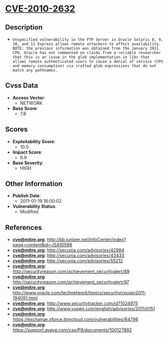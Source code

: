
# [CVE-2010-2632](http://kb.juniper.net/InfoCenter/index?page=content&id=JSA10598)

## Description

- `Unspecified vulnerability in the FTP Server in Oracle Solaris 8, 9, 10, and 11 Express allows remote attackers to affect availability. NOTE: the previous information was obtained from the January 2011 CPU. Oracle has not commented on claims from a reliable researcher that this is an issue in the glob implementation in libc that allows remote authenticated users to cause a denial of service (CPU and memory consumption) via crafted glob expressions that do not match any pathnames.`

## Cvss Data

- **Access Vector**:
  - NETWORK
- **Base Score**:
  - 7.8

## Scores

- **Exploitability Score**:
  - 10.0
- **Impact Score**:
  - 6.9
- **Base Severity**:
  - HIGH

## Other Information

- **Publish Date**:
  - 2011-01-19 16:00:02
- **Vulnerability Status**:
  - Modified

## References

- **cve@mitre.org**: http://kb.juniper.net/InfoCenter/index?page=content&id=JSA10598
- **cve@mitre.org**: http://secunia.com/advisories/42984
- **cve@mitre.org**: http://secunia.com/advisories/43433
- **cve@mitre.org**: http://secunia.com/advisories/55212
- **cve@mitre.org**: http://securityreason.com/achievement_securityalert/89
- **cve@mitre.org**: http://securityreason.com/achievement_securityalert/97
- **cve@mitre.org**: http://www.oracle.com/technetwork/topics/security/cpujan2011-194091.html
- **cve@mitre.org**: http://www.securitytracker.com/id?1024975
- **cve@mitre.org**: http://www.vupen.com/english/advisories/2011/0151
- **cve@mitre.org**: https://exchange.xforce.ibmcloud.com/vulnerabilities/64798
- **cve@mitre.org**: https://support.avaya.com/css/P8/documents/100127892
